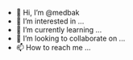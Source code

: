 - 👋 Hi, I’m @medbak
- 👀 I’m interested in ...
- 🌱 I’m currently learning ...
- 💞️ I’m looking to collaborate on ...
- 📫 How to reach me ...

<!---
medbak/medbak is a ✨ special ✨ repository because its `README.md` (this file) appears on your GitHub profile.
You can click the Preview link to take a look at your changes.
--->
